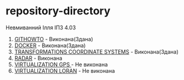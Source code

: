 # repository-directory
Невмиванний Ілля ІПЗ 4.03

1. [GITHOWTO](https://github.com/winxzone/githowto-tutorial) - Виконана(Здана)
2. [DOCKER](https://github.com/winxzone/docker) - Виконана(Здана)
3. [TRANSFORMATIONS COORDINATE SYSTEMS](https://github.com/winxzone/Coordinate-Systems) - Виконана(Здана)
4. [RADAR](https://github.com/winxzone/RADAR) - Виконана
5. [VIRTUALIZATION GPS ](https://github.com/winxzone/virtualization-gps) - Не виконана
6. [VIRTUALIZATION LORAN](#!) - Не виконана
